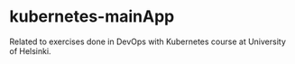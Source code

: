 # kubernetes-mainApp

Related to exercises done in DevOps with Kubernetes course at University of Helsinki.

